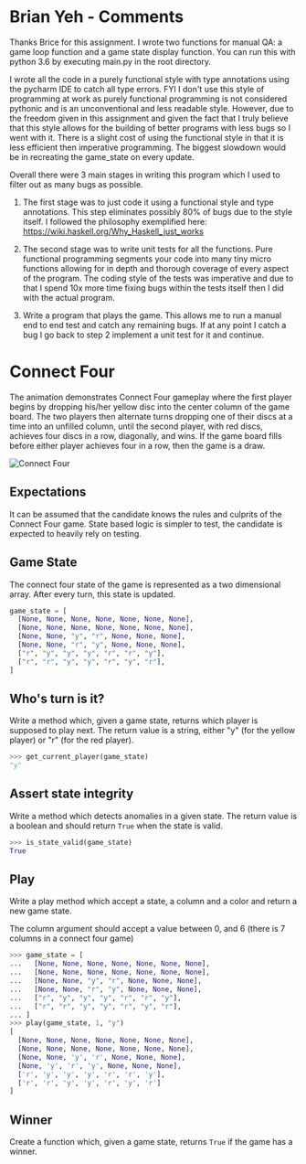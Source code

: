 # Brian Yeh - Comments

Thanks Brice for this assignment. I wrote two functions for manual QA: a 
game loop function and a game state display function. You can run this 
with python 3.6 by executing main.py in the root directory. 

I wrote all the code in a purely functional style with type annotations using
the pycharm IDE to catch all type errors. FYI I don't use this style of programming at work
as purely functional programming is not considered pythonic and is an unconventional
and less readable style. However, due to the freedom given in this assignment and 
given the fact that I truly believe that this style allows for the building of 
better programs with less bugs so I went with it. There is a slight cost of using 
the functional style in that it is less efficient then imperative programming. 
The biggest slowdown would be in recreating the game_state on every update.   

Overall there were 3 main stages in writing this program which I used to filter
out as many bugs as possible. 

1. The first stage was to just code it using a functional style and type annotations.
This step eliminates possibly 80% of bugs due to the style itself. I followed the 
philosophy exemplified here: https://wiki.haskell.org/Why_Haskell_just_works 

2. The second stage was to write unit tests for all the functions. Pure functional
programming segments your code into many tiny micro functions allowing for in depth 
and thorough coverage of every aspect of the program. The coding style of the tests was 
imperative and due to that I spend 10x more time fixing bugs within the tests itself then
I did with the actual program. 

3. Write a program that plays the game. This allows me to run a manual end to end 
test and catch any remaining bugs. If at any point I catch a bug I go back to step 2
implement a unit test for it and continue. 




# Connect Four

The animation demonstrates Connect Four gameplay where the first player begins
by dropping his/her yellow disc into the center column of the game board. The
two players then alternate turns dropping one of their discs at a time into an
unfilled column, until the second player, with red discs, achieves four discs
in a row, diagonally, and wins. If the game board fills before either player
achieves four in a row, then the game is a draw.


![Connect Four
](https://upload.wikimedia.org/wikipedia/commons/thumb/a/ad/Connect_Four.gif/220px-Connect_Four.gif)


## Expectations

It can be assumed that the candidate knows the rules and culprits of the
Connect Four game. State based logic is simpler to test, the candidate is
expected to heavily rely on testing.

## Game State

The connect four state of the game is represented as a two dimensional array.
After every turn, this state is updated.

```python
game_state = [
  [None, None, None, None, None, None, None],
  [None, None, None, None, None, None, None],
  [None, None, "y", "r", None, None, None],
  [None, None, "r", "y", None, None, None],
  ["r", "y", "y", "y", "r", "r", "y"],
  ["r", "r", "y", "y", "r", "y", "r"],
]
```

## Who's turn is it?

Write a method which, given a game state, returns which player is
supposed to play next. The return value is a string,
either "y" (for the yellow player) or "r" (for the red player).

```python
>>> get_current_player(game_state)
"y"
```

## Assert state integrity

Write a method which detects anomalies in a given state. The return
value is a boolean and should return `True` when the state is valid.


```python
>>> is_state_valid(game_state)
True
```


## Play

Write a play method which accept a state, a column and a color and return
a new game state.

The column argument should accept a value between 0, and 6 (there is 7 columns
in a connect four game)

```python
>>> game_state = [
...   [None, None, None, None, None, None, None],
...   [None, None, None, None, None, None, None],
...   [None, None, "y", "r", None, None, None],
...   [None, None, "r", "y", None, None, None],
...   ["r", "y", "y", "y", "r", "r", "y"],
...   ["r", "r", "y", "y", "r", "y", "r"],
... ]
>>> play(game_state, 1, "y")
[
  [None, None, None, None, None, None, None],
  [None, None, None, None, None, None, None],
  [None, None, 'y', 'r', None, None, None],
  [None, 'y', 'r', 'y', None, None, None],
  ['r', 'y', 'y', 'y', 'r', 'r', 'y'],
  ['r', 'r', 'y', 'y', 'r', 'y', 'r']
]
```

## Winner

Create a function which, given a game state, returns `True` if the game
has a winner.
